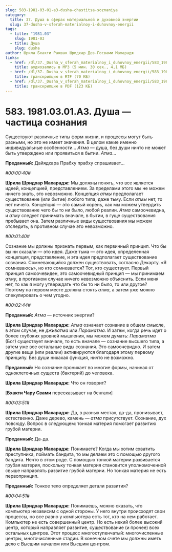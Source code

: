```yaml
---
slug: 583-1981-03-01-a3-dusha-chastitsa-soznaniya
category:
  title: 37. Душа в сферах материальной и духовной энергии
  slug: 37-dusha-v-sferah-materialnoy-i-duhovnoy-energii
tags:
  - title: "1981.03"
    slug: 1981-03
  - title: Душа
    slug: dusha
author: Шрила Бхакти Ракшак Шридхар Дев-Госвами Махарадж
links:
  - href: /dl/37._Dusha_v_sferah_materialnoy_i_duhovnoy_energii/583_1981.03.01.A3_SridharMj_Dusha_chastica_soznaniya.mp3
    title: аудиозапись в MP3 (5 мин. 30 сек., 4,1 МБ)
  - href: /dl/37._Dusha_v_sferah_materialnoy_i_duhovnoy_energii/583_1981.03.01.A3_SridharMj_Dusha_chastica_soznaniya.rtf
    title: транскрипцию в RTF (70 КБ)
  - href: /dl/37._Dusha_v_sferah_materialnoy_i_duhovnoy_energii/583_1981.03.01.A3_SridharMj_Dusha_chastica_soznaniya.pdf
    title: транскрипцию в PDF (123 КБ)
---
```


# 583. 1981.03.01.A3. Душа — частица сознания

Существуют различные типы форм жизни, и процессы могут быть разными, но это не имеет значения. В целом какие именно индивидуальные особенности… *Атма* — душа, без души ничто не может быть утверждено или проявиться в бытии. *Атма*…

**Преданный:** Дайядхара Прабху прабху спрашивает…

*#00:00:40#*

**Шрила Шридхар Махарадж:** Мы должны понять, что все является идеей, концепцией, представлением. За пределами этого мы не можем ничего знать, это невозможно. Концепция *атмы* предполагает существование (или бытие) любого типа, даже тьму. Если *атмы* нет, то нет ничего. Концепция — это самый корень, как мы можем утвердить существование чего бы то ни было, любой реалии. *Атма* самоочевидна, и *атму* следует принимать вначале, в бытии, в гуще существования пребывает она. Затем различные виды существования мы можем отследить, в противном случае это невозможно.

*#00:01:40#*

Сознание мы должны признать первым, как первичный принцип. Что бы вы ни сказали — это идея. Даже тьма — это идея, определенная концепция, представление, и эта идея предполагает существование сознания. Сомневающийся должен существовать, согласно Декарту. «Я сомневаюсь», но кто сомневается? Тот, кто существует. Первый принцип самоочевиден, это самоочевидный принцип — мы принимаем *атму*, в противном случае ничего невозможно объяснить. Если меня нет, то как я могу утверждать что бы то ни было, то или другое? Поэтому на первом месте должна стоять *атма*, а затем уже можно спекулировать о чем угодно.

*#00:02:44#*

**Преданный:** *Атма* — источник энергии?

**Шрила Шридхар Махарадж:** *Атма* означает сознание в общем смысле, в этом случае, не *дживатма* или *Параматма*. И затем, когда речь идет о более глубоких уровней мышления, мы можем думать: *Параматма* (Бог) существует вначале, то есть вначале — сознание высшего типа, а затем уже все остальные виды сознания. Это самоочевидно. И затем другие вещи (или реалии) активируются благодаря этому первому принципу. Без души никакая функция, ничто не возможно.

**Преданный:** Но сознание проникает во многие формы, начиная от одноклеточных существ (бактерий) до человека.

**Шрила Шридхар Махарадж:** Что он говорит?

[**Бхакти Чару Свами** пересказывает на бенгали]

*#00:03:51#*

**Шрила Шридхар Махарадж:** Да, в разных местах, да-да, пронизывает, естественно. Даже дерево, камень — *атма* присутствует. Сознание, дух повсюду. Вопрос в следующем: тонкая материя помогает развитию грубой материи.

**Преданный:** Да-да.

**Шрила Шридхар Махарадж:** Понимаете? Когда мы хотим схватить преступника, поймать бандита, то мы делаем это с помощью другого бандита. Нечто в этом роде. С помощью тонкой материи развивается грубая материя, поскольку тонкая материя становится уполномоченной свыше направлять развитие грубой материи. Но тонкая материя не есть первопринцип.

**Преданный:** Тонкое тело определяет детали развития?

*#00:04:51#*

**Шрила Шридхар Махарадж:** Понимаешь, можно сказать, что компьютер независим с одной стороны. У него внутри происходят свои процессы, но все равно у компьютера есть тот, кто на нем работает. Компьютер не есть совершенный центр. Но есть некий более высокий центр, который направляет развитие, существование (и прочее) всех остальных центров. Этот процесс многоступенчатый: многочисленные центры, многочисленные стадии. В конечном счете мы должны иметь дело с Высшим началом или Высшим центром.

